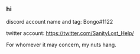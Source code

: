 ### hi

discord account name and tag: Bongo#1122

twitter account: https://twitter.com/SanityLost_Help/

For whomever it may concern, my nuts hang.
